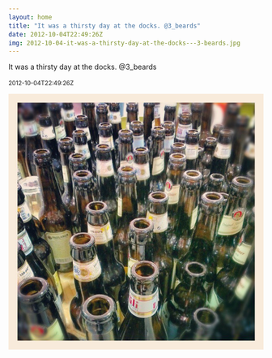 ```yaml
---
layout: home
title: "It was a thirsty day at the docks. @3_beards"
date: 2012-10-04T22:49:26Z
img: 2012-10-04-it-was-a-thirsty-day-at-the-docks---3-beards.jpg
---
```


It was a thirsty day at the docks. @3_beards

<small>2012-10-04T22:49:26Z</small>

![It was a thirsty day at the docks. @3_beards](2012-10-04-it-was-a-thirsty-day-at-the-docks---3-beards.jpg)
